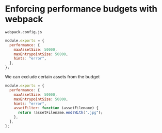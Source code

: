 # Enforcing performance budgets with webpack

`webpack.config.js`

```js
module.exports = {
  performance: {
    maxAssetSize: 50000,
    maxEntrypointSize: 50000,
    hints: "error",
  },
};
```

We can exclude certain assets from the budget

```js
module.exports = {
  performance: {
    maxAssetSize: 50000,
    maxEntrypointSize: 50000,
    hints: "error",
    assetFilter: function (assetFilename) {
      return !assetFilename.endsWith(".jpg");
    },
  },
};
```
